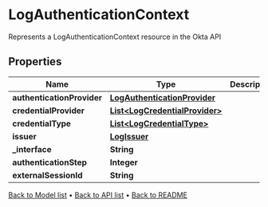 

# LogAuthenticationContext

Represents a LogAuthenticationContext resource in the Okta API

## Properties

| Name | Type | Description | Notes |
|------------ | ------------- | ------------- | -------------|
|**authenticationProvider** | [**LogAuthenticationProvider**](LogAuthenticationProvider.md) |  |  [optional] |
|**credentialProvider** | [**List&lt;LogCredentialProvider&gt;**](LogCredentialProvider.md) |  |  [optional] |
|**credentialType** | [**List&lt;LogCredentialType&gt;**](LogCredentialType.md) |  |  [optional] |
|**issuer** | [**LogIssuer**](LogIssuer.md) |  |  [optional] |
|**_interface** | **String** |  |  [optional] |
|**authenticationStep** | **Integer** |  |  [optional] |
|**externalSessionId** | **String** |  |  [optional] |



[Back to Model list](../README.md#documentation-for-models) &#8226; [Back to API list](../README.md#documentation-for-api-endpoints) &#8226; [Back to README](../README.md)



